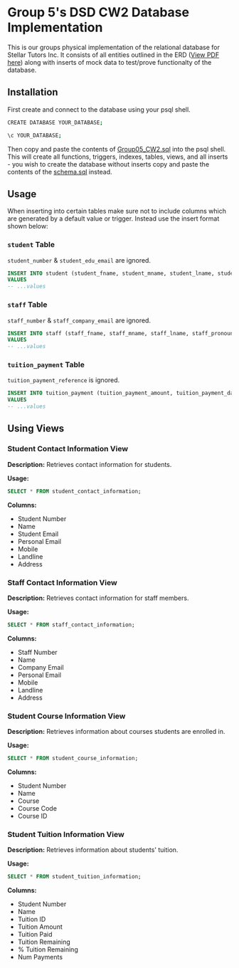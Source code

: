 # Group 5's DSD CW2 Database Implementation
This is our groups physical implementation of the relational database for Stellar Tutors Inc. It consists of all entities outlined in the ERD 
([View PDF here](https://drive.google.com/file/d/1iDu0xKDJ3Q3pOWQTRIYSET8nkVc8jzO_/view?usp=drive_link)) 
along with inserts of mock data to test/prove functionalty of the database.

## Installation
First create and connect to the database using your psql shell.

```sh
CREATE DATABASE YOUR_DATABASE;
```

```sh
\c YOUR_DATABASE;
```

Then copy and paste the contents of [Group05_CW2.sql](/Group05_CW2.sql) into the psql shell. This will create all functions, triggers, indexes, tables, views, 
and all inserts - you wish to create the database without inserts copy and paste the contents of the [schema.sql](/schema.sql) instead.

## Usage
When inserting into certain tables make sure not to include columns which are generated by a default value or trigger. Instead use the insert format shown below:

### ```student``` Table
```student_number``` & ```student_edu_email``` are ignored.
```sql
INSERT INTO student (student_fname, student_mname, student_lname, student_pronouns, student_addr1, student_addr2, student_city, student_postcode, student_personal_email, student_landline, student_mobile, student_dob)
VALUES
-- ...values
```

### ```staff``` Table
```staff_number``` & ```staff_company_email``` are ignored.
```sql
INSERT INTO staff (staff_fname, staff_mname, staff_lname, staff_pronouns, staff_addr1, staff_addr2, staff_city, staff_postcode, staff_personal_email, staff_landline, staff_mobile, staff_dob)
VALUES
-- ...values
```

### ```tuition_payment``` Table
```tuition_payment_reference``` is ignored.
```sql
INSERT INTO tuition_payment (tuition_payment_amount, tuition_payment_date)
VALUES
-- ...values
```

## Using Views

### Student Contact Information View

**Description:** Retrieves contact information for students.

**Usage:** 
```sql
SELECT * FROM student_contact_information;
```

**Columns:**
- Student Number
- Name
- Student Email
- Personal Email
- Mobile
- Landline
- Address

### Staff Contact Information View

**Description:** Retrieves contact information for staff members.

**Usage:** 
```sql
SELECT * FROM staff_contact_information;
```

**Columns:**
- Staff Number
- Name
- Company Email
- Personal Email
- Mobile
- Landline
- Address

### Student Course Information View

**Description:** Retrieves information about courses students are enrolled in.

**Usage:** 
```sql
SELECT * FROM student_course_information;
```

**Columns:**
- Student Number
- Name
- Course
- Course Code
- Course ID

### Student Tuition Information View

**Description:** Retrieves information about students' tuition.

**Usage:** 
```sql
SELECT * FROM student_tuition_information;
```

**Columns:**
- Student Number
- Name
- Tuition ID
- Tuition Amount
- Tuition Paid
- Tuition Remaining
- % Tuition Remaining
- Num Payments

